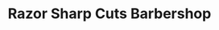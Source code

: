 ---
title: "Razor Sharp Cuts Barbershop"
url: /vanceboro/razor-sharp-cuts-barbershop/
shop: Friseur
---